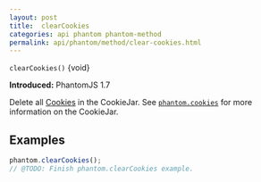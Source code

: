 ```yaml
---
layout: post
title:  clearCookies
categories: api phantom phantom-method
permalink: api/phantom/method/clear-cookies.html
---
```


`clearCookies()` {void}

**Introduced:** PhantomJS 1.7

Delete all [Cookies](#cookie) in the CookieJar. See [`phantom.cookies`](#phantom-cookies) for more information on the CookieJar.

## Examples

```javascript
phantom.clearCookies();
// @TODO: Finish phantom.clearCookies example.
```








